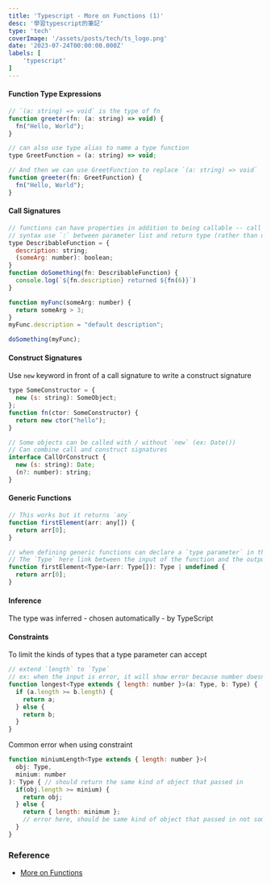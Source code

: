 ```yaml
---
title: 'Typescript - More on Functions (1)'
desc: '學習typescript的筆記'
type: 'tech'
coverImage: '/assets/posts/tech/ts_logo.png'
date: '2023-07-24T00:00:00.000Z'
labels: [
    'typescript'
]
---
```


#### Function Type Expressions

```javascript
// `(a: string) => void` is the type of fn
function greeter(fn: (a: string) => void) {
  fn("Hello, World");
}

// can also use type alias to name a type function
type GreetFunction = (a: string) => void;

// And then we can use GreetFunction to replace `(a: string) => void`
function greeter(fn: GreetFunction) {
  fn("Hello, World");
}
```

#### Call Signatures

```javascript
// functions can have properties in addition to being callable -- call signature
// syntax use `:` between parameter list and return type (rather than using `=>`)
type DescribableFunction = {
  description: string;
  (someArg: number): boolean; 
}
function doSomething(fn: DescribableFunction) {
  console.log(`${fn.description} returned ${fn(6)}`)
}

function myFunc(someArg: number) {
  return someArg > 3;
}
myFunc.description = "default description";

doSomething(myFunc);
```

#### Construct Signatures
Use `new` keyword in front of a call signature to write a construct signature

```javascript
type SomeConstructor = {
  new (s: string): SomeObject;
};
function fn(ctor: SomeConstructor) {
  return new ctor("hello");
}

// Some objects can be called with / without `new` (ex: Date())
// Can combine call and construct signatures
interface CallOrConstruct {
  new (s: string): Date;
  (n?: number): string;
}
```

#### Generic Functions

```javascript
// This works but it returns `any`
function firstElement(arr: any[]) {
  return arr[0];
}

// when defining generic functions can declare a `type parameter` in the function signature
// The `Type` here link between the input of the function and the output
function firstElement<Type>(arr: Type[]): Type | undefined {
  return arr[0];
}
```

#### Inference
The type was inferred - chosen automatically - by TypeScript

#### Constraints
To limit the kinds of types that a type parameter can accept

```javascript
// extend `length` to `Type`
// ex: when the input is error, it will show error because number doesn't have `length`
function longest<Type extends { length: number }>(a: Type, b: Type) {
  if (a.length >= b.length) {
    return a;
  } else {
    return b;
  }
}
```
Common error when using constraint
```javascript
function miniumLength<Type extends { length: number }>(
  obj: Type,
  minium: number
): Type { // should return the same kind of object that passed in
  if(obj.length >= minium) {
    return obj;
  } else {
    return { length: minimum };
    // error here, should be same kind of object that passed in not some object matches the constraint
  }
}
```

### Reference
- <a href='https://www.typescriptlang.org/docs/handbook/2/functions.html' target="_blank">More on Functions</a>
